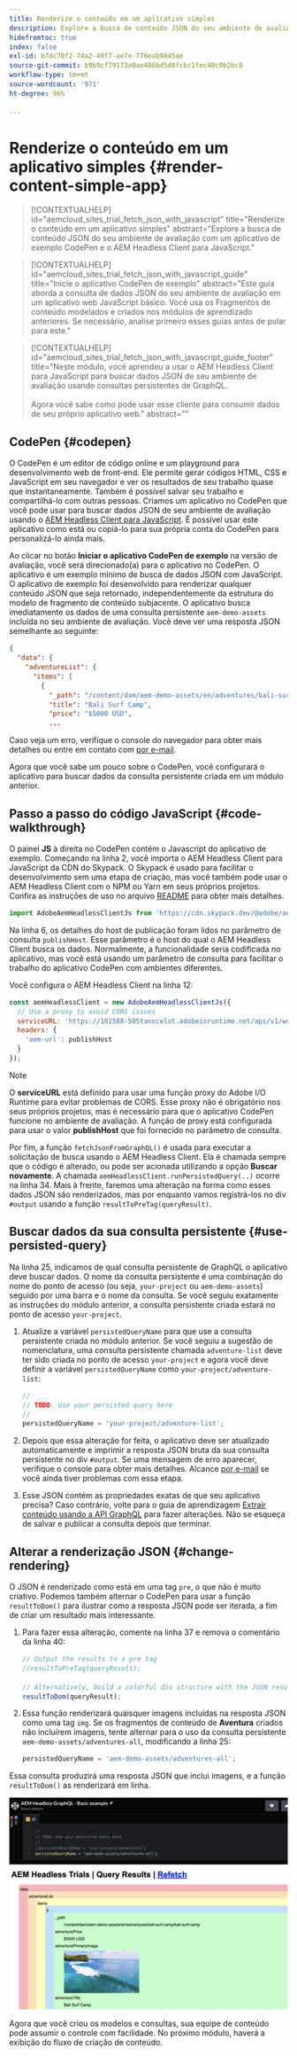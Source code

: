 ```yaml
---
title: Renderize o conteúdo em um aplicativo simples
description: Explore a busca de conteúdo JSON do seu ambiente de avaliação com um aplicativo de exemplo CodePen e o AEM Headless Client para JavaScript.
hidefromtoc: true
index: false
exl-id: b7dc70f2-74a2-49f7-ae7e-776eab9845ae
source-git-commit: b9b9cf79173a0ae486bd5d8fcbc1fec48c0b2bc8
workflow-type: tm+mt
source-wordcount: '971'
ht-degree: 96%

---
```



# Renderize o conteúdo em um aplicativo simples {#render-content-simple-app}

>[!CONTEXTUALHELP]
>id="aemcloud_sites_trial_fetch_json_with_javascript"
>title="Renderize o conteúdo em um aplicativo simples"
>abstract="Explore a busca de conteúdo JSON do seu ambiente de avaliação com um aplicativo de exemplo CodePen e o AEM Headless Client para JavaScript."

>[!CONTEXTUALHELP]
>id="aemcloud_sites_trial_fetch_json_with_javascript_guide"
>title="Inicie o aplicativo CodePen de exemplo"
>abstract="Este guia aborda a consulta de dados JSON do seu ambiente de avaliação em um aplicativo web JavaScript básico. Você usa os Fragmentos de conteúdo modelados e criados nos módulos de aprendizado anteriores. Se necessário, analise primeiro esses guias antes de pular para este."

>[!CONTEXTUALHELP]
>id="aemcloud_sites_trial_fetch_json_with_javascript_guide_footer"
>title="Neste módulo, você aprendeu a usar o AEM Headless Client para JavaScript para buscar dados JSON de seu ambiente de avaliação usando consultas persistentes de GraphQL.<br><br>Agora você sabe como pode usar esse cliente para consumir dados de seu próprio aplicativo web."
>abstract=""

## CodePen {#codepen}

O CodePen é um editor de código online e um playground para desenvolvimento web de front-end. Ele permite gerar códigos HTML, CSS e JavaScript em seu navegador e ver os resultados de seu trabalho quase que instantaneamente. Também é possível salvar seu trabalho e compartilhá-lo com outras pessoas. Criamos um aplicativo no CodePen que você pode usar para buscar dados JSON de seu ambiente de avaliação usando o [AEM Headless Client para JavaScript](https://github.com/adobe/aem-headless-client-js). É possível usar este aplicativo como está ou copiá-lo para sua própria conta do CodePen para personalizá-lo ainda mais.

Ao clicar no botão **Iniciar o aplicativo CodePen de exemplo** na versão de avaliação, você será direcionado(a) para o aplicativo no CodePen. O aplicativo é um exemplo mínimo de busca de dados JSON com JavaScript. O aplicativo de exemplo foi desenvolvido para renderizar qualquer conteúdo JSON que seja retornado, independentemente da estrutura do modelo de fragmento de conteúdo subjacente. O aplicativo busca imediatamente os dados de uma consulta persistente `aem-demo-assets` incluída no seu ambiente de avaliação. Você deve ver uma resposta JSON semelhante ao seguinte:

```json
{
  "data": {
    "adventureList": {
      "items": [
        {
          "_path": "/content/dam/aem-demo-assets/en/adventures/bali-surf-camp/bali-surf-camp",
          "title": "Bali Surf Camp",
          "price": "$5000 USD",
          ...
```

Caso veja um erro, verifique o console do navegador para obter mais detalhes ou entre em contato com [por e-mail](mailto:aem-headless-trials-support@adobe.com?subject=AEM%20Trials%20support%20request).

Agora que você sabe um pouco sobre o CodePen, você configurará o aplicativo para buscar dados da consulta persistente criada em um módulo anterior.

## Passo a passo do código JavaScript {#code-walkthrough}

O painel **JS** à direita no CodePen contém o Javascript do aplicativo de exemplo. Começando na linha 2, você importa o AEM Headless Client para JavaScript da CDN do Skypack. O Skypack é usado para facilitar o desenvolvimento sem uma etapa de criação, mas você também pode usar o AEM Headless Client com o NPM ou Yarn em seus próprios projetos. Confira as instruções de uso no arquivo [README](https://github.com/adobe/aem-headless-client-js#aem-headless-client-for-javascript) para obter mais detalhes.

```javascript
import AdobeAemHeadlessClientJs from 'https://cdn.skypack.dev/@adobe/aem-headless-client-js@v3.2.0';
```

Na linha 6, os detalhes do host de publicação foram lidos no parâmetro de consulta `publishHost`. Esse parâmetro é o host do qual o AEM Headless Client busca os dados. Normalmente, a funcionalidade seria codificada no aplicativo, mas você está usando um parâmetro de consulta para facilitar o trabalho do aplicativo CodePen com ambientes diferentes.

Você configura o AEM Headless Client na linha 12:

```javascript
const aemHeadlessClient = new AdobeAemHeadlessClientJs({
  // Use a proxy to avoid CORS issues
  serviceURL: 'https://102588-505tanocelot.adobeioruntime.net/api/v1/web/aem/proxy',
  headers: {
    'aem-url': publishHost
  }
});
```

>[!NOTE]
>
>O **serviceURL** está definido para usar uma função proxy do Adobe I/O Runtime para evitar problemas de CORS. Esse proxy não é obrigatório nos seus próprios projetos, mas é necessário para que o aplicativo CodePen funcione no ambiente de avaliação. A função de proxy está configurada para usar o valor **publishHost** que foi fornecido no parâmetro de consulta.

Por fim, a função `fetchJsonFromGraphQL()` é usada para executar a solicitação de busca usando o AEM Headless Client. Ela é chamada sempre que o código é alterado, ou pode ser acionada utilizando a opção **Buscar novamente**. A chamada `aemHeadlessClient.runPersistedQuery(..)` ocorre na linha 34. Mais à frente, faremos uma alteração na forma como esses dados JSON são renderizados, mas por enquanto vamos registrá-los no div `#output` usando a função `resultToPreTag(queryResult)`.

## Buscar dados da sua consulta persistente {#use-persisted-query}

Na linha 25, indicamos de qual consulta persistente de GraphQL o aplicativo deve buscar dados. O nome da consulta persistente é uma combinação do nome do ponto de acesso (ou seja, `your-project` ou `aem-demo-assets`) seguido por uma barra e o nome da consulta. Se você seguiu exatamente as instruções do módulo anterior, a consulta persistente criada estará no ponto de acesso `your-project`.

1. Atualize a variável `persistedQueryName` para que use a consulta persistente criada no módulo anterior. Se você seguiu a sugestão de nomenclatura, uma consulta persistente chamada `adventure-list` deve ter sido criada no ponto de acesso `your-project` e agora você deve definir a variável `persistedQueryName` como `your-project/adventure-list`:

   ```javascript
   //
   // TODO: Use your persisted query here
   //
   persistedQueryName = 'your-project/adventure-list';
   ```

1. Depois que essa alteração for feita, o aplicativo deve ser atualizado automaticamente e imprimir a resposta JSON bruta da sua consulta persistente no div `#output`. Se uma mensagem de erro aparecer, verifique o console para obter mais detalhes. Alcance [por e-mail](mailto:aem-headless-trials-support@adobe.com?subject=AEM%20Trials%20support%20request) se você ainda tiver problemas com essa etapa.

1. Esse JSON contém as propriedades exatas de que seu aplicativo precisa? Caso contrário, volte para o guia de aprendizagem [Extrair conteúdo usando a API GraphQL](https://experience.adobe.com/experiencemanager/learn/extract_content_using_graphql) para fazer alterações. Não se esqueça de salvar e publicar a consulta depois que terminar.

## Alterar a renderização JSON {#change-rendering}

O JSON é renderizado como está em uma tag `pre`, o que não é muito criativo. Podemos também alternar o CodePen para usar a função `resultToDom()` para ilustrar como a resposta JSON pode ser iterada, a fim de criar um resultado mais interessante.

1. Para fazer essa alteração, comente na linha 37 e remova o comentário da linha 40:

   ```javascript
   // Output the results to a pre tag
   //resultToPreTag(queryResult);
   
   // Alternatively, build a colorful div structure with the JSON results and render images inline
   resultToDom(queryResult);
   ```

1. Essa função renderizará quaisquer imagens incluídas na resposta JSON como uma tag `img`. Se os fragmentos de conteúdo de **Aventura** criados não incluírem imagens, tente alternar para o uso da consulta persistente `aem-demo-assets/adventures-all`, modificando a linha 25:

   ```javascript
   persistedQueryName = 'aem-demo-assets/adventures-all';
   ```

Essa consulta produzirá uma resposta JSON que inclui imagens, e a função `resultToDom()` as renderizará em linha.

![Resultado da consulta adventures-all e da função de renderização resultToDom](assets/do-not-localize/adventures-all-query-result.png)

Agora que você criou os modelos e consultas, sua equipe de conteúdo pode assumir o controle com facilidade. No próximo módulo, haverá a exibição do fluxo de criação de conteúdo.
